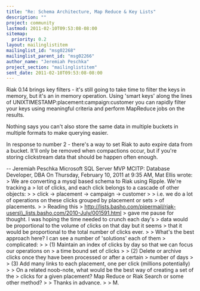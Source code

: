 ```yaml
---
title: "Re: Schema Architecture, Map Reduce & Key Lists"
description: ""
project: community
lastmod: 2011-02-10T09:53:08-08:00
sitemap:
  priority: 0.2
layout: mailinglistitem
mailinglist_id: "msg02268"
mailinglist_parent_id: "msg02266"
author_name: "Jeremiah Peschka"
project_section: "mailinglistitem"
sent_date: 2011-02-10T09:53:08-08:00
---
```



Riak 0.14 brings key filters - it's still going to take time to filter the keys 
in memory, but it's an in memory operation. Using 'smart keys' along the lines 
of UNIXTIMESTAMP:placement:campaign:customer you can rapidly filter your keys 
using meaningful criteria and perform MapReduce jobs on the results.

Nothing says you can't also store the same data in multiple buckets in multiple 
formats to make querying easier.

In response to number 2 - there's a way to set Riak to auto expire data from a 
bucket. It'll only be removed when compactions occur, but if you're storing 
clickstream data that should be happen often enough.

-- 
Jeremiah Peschka
Microsoft SQL Server MVP
MCITP: Database Developer, DBA
On Thursday, February 10, 2011 at 9:35 AM, Mat Ellis wrote: 
&gt; We are converting a mysql based schema to Riak using Ripple. We're tracking a 
&gt; lot of clicks, and each click belongs to a cascade of other objects:
&gt; 
&gt; click -&gt; placement -&gt; campaign -&gt; customer
&gt; 
&gt; i.e. we do a lot of operations on these clicks grouped by placement or sets 
&gt; of placements.
&gt; 
&gt; Reading this 
&gt; http://lists.basho.com/pipermail/riak-users\\_lists.basho.com/2010-July/001591.html
&gt; gave me pause for thought. I was hoping the time needed to crunch each day's 
&gt; data would be proportional to the volume of clicks on that day but it seems 
&gt; that it would be proportional to the total number of clicks ever.
&gt; 
&gt; What's the best approach here? I can see a number of 'solutions' each of them 
&gt; complicated:
&gt; 
&gt; (1) Maintain an index of clicks by day so that we can focus our operations on 
&gt; a time bound set of clicks
&gt; 
&gt; (2) Delete or archive clicks once they have been processed or after a certain 
&gt; number of days
&gt; 
&gt; (3) Add many links to each placement, one per click (millions potentially)
&gt; 
&gt; On a related noob-note, what would be the best way of creating a set of the 
&gt; clicks for a given placement? Map Reduce or Riak Search or some other method?
&gt; 
&gt; Thanks in advance.
&gt; 
&gt; M.
 
